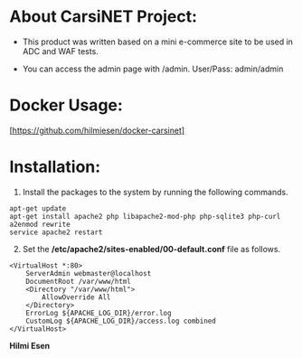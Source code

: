 # About CarsiNET Project:  
  
- This product was written based on a mini e-commerce site to be used in ADC and WAF tests.

- You can access the admin page with /admin. User/Pass: admin/admin

  
# Docker Usage: 

[https://github.com/hilmiesen/docker-carsinet]


# Installation:

1. Install the packages to the system by running the following commands. 

```
apt-get update
apt-get install apache2 php libapache2-mod-php php-sqlite3 php-curl
a2enmod rewrite
service apache2 restart
```

2. Set the **/etc/apache2/sites-enabled/00-default.conf** file as follows. 

```
<VirtualHost *:80>
	ServerAdmin webmaster@localhost
	DocumentRoot /var/www/html
	<Directory "/var/www/html">
		AllowOverride All
	</Directory>
	ErrorLog ${APACHE_LOG_DIR}/error.log
	CustomLog ${APACHE_LOG_DIR}/access.log combined
</VirtualHost>
```

**Hilmi Esen**
